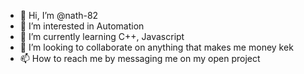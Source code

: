 - 👋 Hi, I’m @nath-82
- 👀 I’m interested in Automation
- 🌱 I’m currently learning C++, Javascript
- 💞️ I’m looking to collaborate on anything that makes me money kek
- 📫 How to reach me by messaging me on my open project 

<!---
nath-82/nath-82 is a ✨ special ✨ repository because its `README.md` (this file) appears on your GitHub profile.
You can click the Preview link to take a look at your changes.
--->
